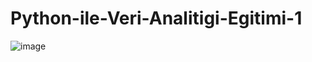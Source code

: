 # Python-ile-Veri-Analitigi-Egitimi-1

![image](https://user-images.githubusercontent.com/68122200/225637784-f880c219-426e-4f6a-a56c-db1b8189e69a.png)
